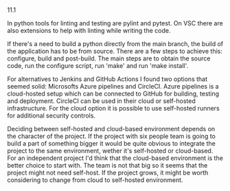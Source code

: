 11.1

In python tools for linting and testing are pylint and pytest. On VSC there are also extensions to help with linting while writing the code.

If there's a need to build a python directly from the main branch, the build of the application has to be from source. There are a few steps to achieve this: configure, build and post-build. The main steps are to obtain the source code, run the configure script, run 'make' and run 'make install'.

For alternatives to Jenkins and GitHub Actions I found two options that seemed solid: Microsofts Azure pipelines and CircleCI. Azure pipelines is a cloud-hosted setup which can be connected to GitHub for building, testing and deployment. CircleCI can be used in their cloud or self-hosted infrastructure. For the cloud option it is possible to use self-hosted runners for additional security controls.

Deciding between self-hosted and cloud-based environment depends on the character of the project. If the project with six people team is going to build a part of something bigger it would be quite obvious to integrate the project to the same environment, wether it's self-hosted or cloud-based. For an independent project I'd think that the cloud-based environment is the better choice to start with. The team is not that big so it seems that the project might not need self-host. If the project grows, it might be worth considering to change from cloud to self-hosted environment.